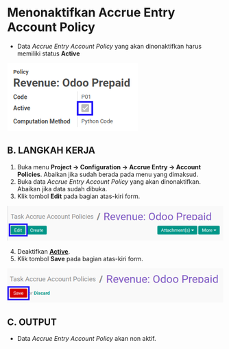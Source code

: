# Menonaktifkan Accrue Entry Account Policy

* Data *Accrue Entry Account Policy* yang akan dinonaktifkan harus memiliki status **Active**

![](../../img/accrue-entry-account-policy/status-active.png)

## B. LANGKAH KERJA

1. Buka menu **Project -> Configuration -> Accrue Entry -> Account Policies**. Abaikan jika sudah berada pada menu yang dimaksud.
2. Buka data *Accrue Entry Account Policy* yang akan dinonaktifkan. Abaikan jika data sudah dibuka.
3. Klik tombol **Edit** pada bagian atas-kiri form.

![](../../img/accrue-entry-account-policy/tombol-edit.png)

4. Deaktifkan **[Active](./penjelasan.md#field-active)**.
5. Klik tombol **Save** pada bagian atas-kiri form.

![](../../img/accrue-entry-account-policy/tombol-simpan-modifikasi.png)

## C. OUTPUT

* Data *Accrue Entry Account Policy* akan non aktif.
